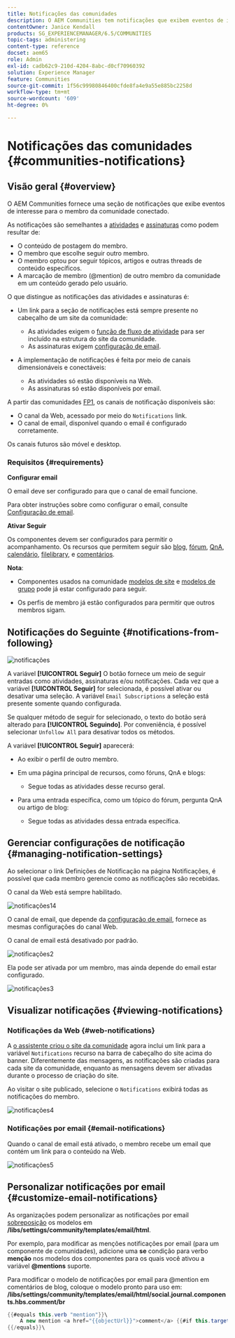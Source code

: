 ```yaml
---
title: Notificações das comunidades
description: O AEM Communities tem notificações que exibem eventos de interesse para o membro da comunidade conectado
contentOwner: Janice Kendall
products: SG_EXPERIENCEMANAGER/6.5/COMMUNITIES
topic-tags: administering
content-type: reference
docset: aem65
role: Admin
exl-id: cadb62c9-210d-4204-8abc-d0cf70960392
solution: Experience Manager
feature: Communities
source-git-commit: 1f56c99980846400cfde8fa4e9a55e885bc2258d
workflow-type: tm+mt
source-wordcount: '609'
ht-degree: 0%

---
```


# Notificações das comunidades {#communities-notifications}

## Visão geral {#overview}

O AEM Communities fornece uma seção de notificações que exibe eventos de interesse para o membro da comunidade conectado.

As notificações são semelhantes a [atividades](/help/communities/essentials-activities.md) e [assinaturas](/help/communities/subscriptions.md) como podem resultar de:

* O conteúdo de postagem do membro.
* O membro que escolhe seguir outro membro.
* O membro optou por seguir tópicos, artigos e outras threads de conteúdo específicos.
* A marcação de membro (@mention) de outro membro da comunidade em um conteúdo gerado pelo usuário.

O que distingue as notificações das atividades e assinaturas é:

* Um link para a seção de notificações está sempre presente no cabeçalho de um site da comunidade:

   * As atividades exigem o [função de fluxo de atividade](/help/communities/functions.md#activity-stream-function) para ser incluído na estrutura do site da comunidade.
   * As assinaturas exigem [configuração de email](/help/communities/email.md).

* A implementação de notificações é feita por meio de canais dimensionáveis e conectáveis:

   * As atividades só estão disponíveis na Web.
   * As assinaturas só estão disponíveis por email.

A partir das comunidades [FP1](/help/communities/deploy-communities.md#latestfeaturepack), os canais de notificação disponíveis são:

* O canal da Web, acessado por meio do `Notifications` link.
* O canal de email, disponível quando o email é configurado corretamente.

Os canais futuros são móvel e desktop.

### Requisitos {#requirements}

**Configurar email**

O email deve ser configurado para que o canal de email funcione.

Para obter instruções sobre como configurar o email, consulte [Configuração de email](/help/communities/analytics.md).

**Ativar Seguir**

Os componentes devem ser configurados para permitir o acompanhamento. Os recursos que permitem seguir são [blog](/help/communities/blog-feature.md), [fórum](/help/communities/forum.md), [QnA](/help/communities/working-with-qna.md), [calendário](/help/communities/calendar.md), [filelibrary](/help/communities/file-library.md), e [comentários](/help/communities/comments.md).

**Nota**:

* Componentes usados na comunidade [modelos de site](/help/communities/sites.md) e [modelos de grupo](/help/communities/tools-groups.md) pode já estar configurado para seguir.

* Os perfis de membro já estão configurados para permitir que outros membros sigam.

## Notificações do Seguinte {#notifications-from-following}

![notificações](assets/notifications.png)

A variável **[!UICONTROL Seguir]** O botão fornece um meio de seguir entradas como atividades, assinaturas e/ou notificações. Cada vez que a variável **[!UICONTROL Seguir]** for selecionada, é possível ativar ou desativar uma seleção. A variável `Email Subscriptions` a seleção está presente somente quando configurada.

Se qualquer método de seguir for selecionado, o texto do botão será alterado para **[!UICONTROL Seguindo]**. Por conveniência, é possível selecionar `Unfollow All` para desativar todos os métodos.

A variável **[!UICONTROL Seguir]** aparecerá:

* Ao exibir o perfil de outro membro.
* Em uma página principal de recursos, como fóruns, QnA e blogs:

   * Segue todas as atividades desse recurso geral.

* Para uma entrada específica, como um tópico do fórum, pergunta QnA ou artigo de blog:

   * Segue todas as atividades dessa entrada específica.

## Gerenciar configurações de notificação {#managing-notification-settings}

Ao selecionar o link Definições de Notificação na página Notificações, é possível que cada membro gerencie como as notificações são recebidas.

O canal da Web está sempre habilitado.

![notificações14](assets/notifications1.png)

O canal de email, que depende da [configuração de email](/help/communities/email.md), fornece as mesmas configurações do canal Web.

O canal de email está desativado por padrão.

![notificações2](assets/notifications2.png)

Ela pode ser ativada por um membro, mas ainda depende do email estar configurado.

![notificações3](assets/notifications3.png)

## Visualizar notificações {#viewing-notifications}

### Notificações da Web {#web-notifications}

A [o assistente criou o site da comunidade](/help/communities/sites-console.md) agora inclui um link para a variável `Notifications` recurso na barra de cabeçalho do site acima do banner. Diferentemente das mensagens, as notificações são criadas para cada site da comunidade, enquanto as mensagens devem ser ativadas durante o processo de criação do site.

Ao visitar o site publicado, selecione o `Notifications` exibirá todas as notificações do membro.

![notificações4](assets/notifications4.png)

### Notificações por email {#email-notifications}

Quando o canal de email está ativado, o membro recebe um email que contém um link para o conteúdo na Web.

![notificações5](assets/notifications5.png)

## Personalizar notificações por email {#customize-email-notifications}

As organizações podem personalizar as notificações por email [sobreposição](/help/communities/client-customize.md#overlays) os modelos em **/libs/settings/community/templates/email/html**.

Por exemplo, para modificar as menções notificações por email (para um componente de comunidades), adicione uma **se** condição para verbo **menção** nos modelos dos componentes para os quais você ativou a variável **@mentions** suporte.

Para modificar o modelo de notificações por email para @mention em comentários de blog, coloque o modelo pronto para uso em: **/libs/settings/community/templates/email/html/social.journal.components.hbs.comment/br**

```java
{{#equals this.verb "mention"}}\
    A new mention <a href="{{objectUrl}}">comment</a> {{#if this.target.properties.[jcr:title]}}to the article "{{{target.displayName}}}" {{/if}}was added by {{{user.name}}} on {{dateUtil this.published format="EEE, d MMM yyyy HH:mm:ss z"}}.\n \
{{/equals}}\
```
